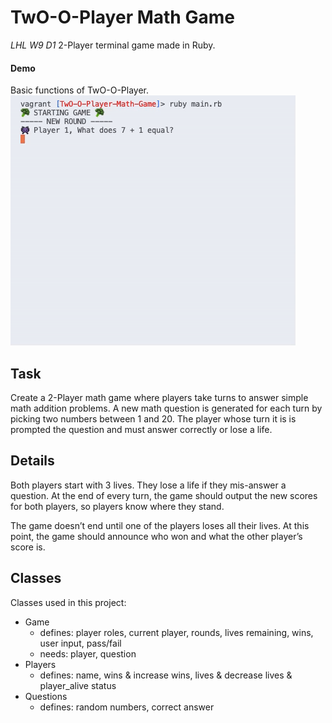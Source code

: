 # TwO-O-Player Math Game
*LHL W9 D1*
2-Player terminal game made in Ruby.

#### Demo
Basic functions of TwO-O-Player.
!["Gif showing basic functionality of TwO-O-Player game in terminal, including game-over scenario"](https://github.com/s-abdale/TwO-O-Player-Math-Game/blob/master/docs/Demo.gif)

## Task
Create a 2-Player math game where players take turns to answer simple math addition problems. A new math question is generated for each turn by picking two numbers between 1 and 20. The player whose turn it is is prompted the question and must answer correctly or lose a life.

## Details
Both players start with 3 lives. They lose a life if they mis-answer a question. At the end of every turn, the game should output the new scores for both players, so players know where they stand.

The game doesn’t end until one of the players loses all their lives. At this point, the game should announce who won and what the other player’s score is.

## Classes
Classes used in this project:
  - Game
    * defines: player roles, current player, rounds, lives remaining, wins, user input, pass/fail
    * needs: player, question
  - Players
    * defines: name, wins & increase wins, lives & decrease lives & player_alive status
  - Questions
    * defines: random numbers, correct answer
